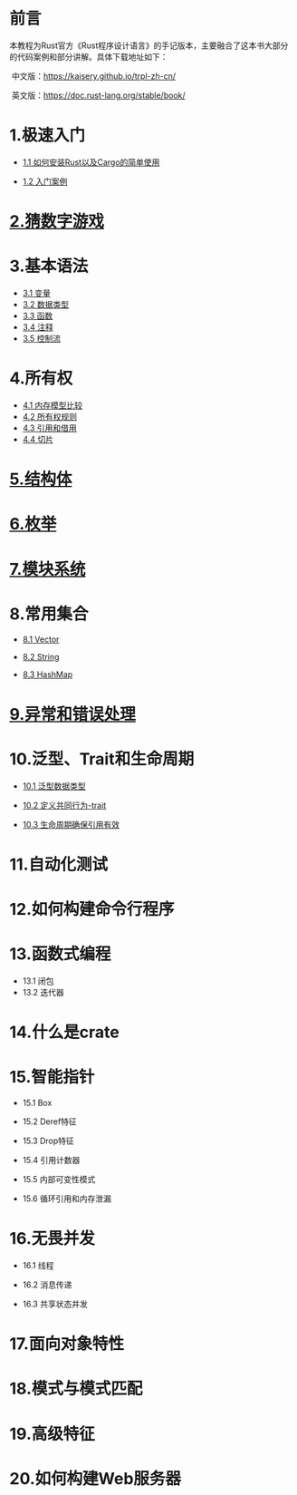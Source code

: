 # 前言

​		本教程为Rust官方《Rust程序设计语言》的手记版本，主要融合了这本书大部分的代码案例和部分讲解。具体下载地址如下：

​		中文版：https://kaisery.github.io/trpl-zh-cn/

​		英文版：https://doc.rust-lang.org/stable/book/



# 1.极速入门

- [1.1 如何安装Rust以及Cargo的简单使用](../hello-rust/README.md)

- [1.2 入门案例](../hello-rust/hello.rs)

# [2.猜数字游戏](../../example/guessing-game/src/main.rs)

# 3.基本语法

- [3.1 变量](../variable/src/main.rs)
- [3.2 数据类型](../data-type/src/main.rs)
- [3.3 函数](../function/src/main.rs)
- [3.4 注释](../comment/src/main.rs)
- [3.5 控制流](../condition/src/main.rs)

# 4.所有权

- [4.1 内存模型比较](../owner/doc/memory-model.md)
- [4.2 所有权规则](../owner/README.md)
- [4.3 引用和借用](../borrow-limits/src/main.rs)
- [4.4 切片](../slice/src/main.rs)

# [5.结构体](../struct-type/src/main.rs)

# [6.枚举](../enum-type/src/main.rs)

# [7.模块系统](../modules/README.md)

# 8.常用集合

- [8.1 Vector](../vector-type/src/main.rs)

- [8.2 String](../string-type/src/main.rs)

- [8.3 HashMap](../map-type/src/main.rs)

# [9.异常和错误处理](../panic/README.md)

# 10.泛型、Trait和生命周期

- [10.1 泛型数据类型](../generics/src/main.rs)

- [10.2 定义共同行为-trait](../traits/README.md)

- [10.3 生命周期确保引用有效](../lifetime/src/main.rs)

# 11.自动化测试

# 12.如何构建命令行程序

# 13.函数式编程

- 13.1 闭包
- 13.2 迭代器

# 14.什么是crate

# 15.智能指针

- 15.1 Box

- 15.2 Deref特征

- 15.3 Drop特征

- 15.4 引用计数器

- 15.5 内部可变性模式

- 15.6 循环引用和内存泄漏

# 16.无畏并发

- 16.1 线程

- 16.2 消息传递

- 16.3 共享状态并发

# 17.面向对象特性

# 18.模式与模式匹配

# 19.高级特征

# 20.如何构建Web服务器



